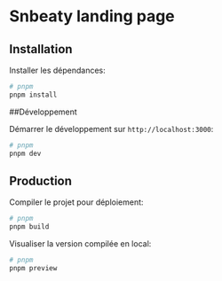 # Snbeaty landing page

## Installation

Installer les dépendances:

```bash
# pnpm
pnpm install

```

##Développement

Démarrer le développement sur `http://localhost:3000`:

```bash
# pnpm
pnpm dev
```

## Production

Compiler le projet pour déploiement:

```bash
# pnpm
pnpm build
```

Visualiser la version compilée en local:

```bash
# pnpm
pnpm preview

```
